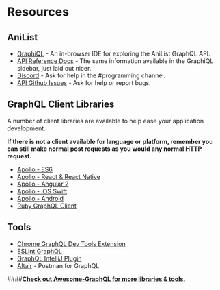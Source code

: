 # Resources

## AniList 
* [GraphiQL](https://anilist.co/graphiql) - An in-browser IDE for exploring the AniList GraphQL API.
* [API Reference Docs](https://anilist.github.io/ApiV2-GraphQL-Docs/) - The same information available in the GraphiQL sidebar, just laid out nicer.
* [Discord](https://discord.me/anilist) - Ask for help in the #programming channel.
* [API Github Issues](https://github.com/AniList/ApiV2-GraphQL-Docs/issues) - Ask for help or report bugs.

## GraphQL Client Libraries
A number of client libraries are available to help ease your application development.

__If there is not a client available for language or platform, remember you can still make normal post requests as you would any normal HTTP request.__

* [Apollo - ES6](http://dev.apollodata.com/core/)
* [Apollo - React & React Native](http://dev.apollodata.com/react/)
* [Apollo - Angular 2](http://dev.apollodata.com/angular2/)
* [Apollo - iOS Swift](http://dev.apollodata.com/ios/)
* [Apollo - Android](http://dev.apollodata.com/android/)
* [Ruby GraphQL Client](https://github.com/github/graphql-client)

## Tools 
* [Chrome GraphQL Dev Tools Extension](https://chrome.google.com/webstore/detail/graphql-network/igbmhmnkobkjalekgiehijefpkdemocm)
* [ESLint GraphQL](https://github.com/apollographql/eslint-plugin-graphql)
* [GraphQL IntelliJ Plugin](https://github.com/jimkyndemeyer/js-graphql-intellij-plugin/)
* [Altair](https://github.com/imolorhe/altair) - Postman for GraphQL


####__[Check out Awesome-GraphQL for more libraries & tools.](https://github.com/chentsulin/awesome-graphql)__
